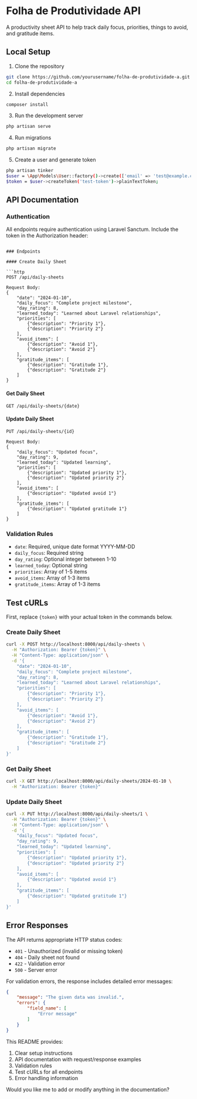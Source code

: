 # Folha de Produtividade API

A productivity sheet API to help track daily focus, priorities, things to avoid, and gratitude items.

## Local Setup

1. Clone the repository

```bash
git clone https://github.com/yourusername/folha-de-produtividade-a.git
cd folha-de-produtividade-a
```

2. Install dependencies
```bash
composer install
```

3. Run the development server
```bash
php artisan serve
```

4. Run migrations
```bash
php artisan migrate
```

5. Create a user and generate token
```bash
php artisan tinker
$user = \App\Models\User::factory()->create(['email' => 'test@example.com', 'password' => bcrypt('password')]);
$token = $user->createToken('test-token')->plainTextToken;
```

## API Documentation

### Authentication

All endpoints require authentication using Laravel Sanctum. Include the token in the Authorization header:

```

### Endpoints

#### Create Daily Sheet

```http
POST /api/daily-sheets

Request Body:
{
    "date": "2024-01-10",
    "daily_focus": "Complete project milestone",
    "day_rating": 8,
    "learned_today": "Learned about Laravel relationships",
    "priorities": [
        {"description": "Priority 1"},
        {"description": "Priority 2"}
    ],
    "avoid_items": [
        {"description": "Avoid 1"},
        {"description": "Avoid 2"}
    ],
    "gratitude_items": [
        {"description": "Gratitude 1"},
        {"description": "Gratitude 2"}
    ]
}
```

#### Get Daily Sheet
```http
GET /api/daily-sheets/{date}
```

#### Update Daily Sheet
```http
PUT /api/daily-sheets/{id}

Request Body:
{
    "daily_focus": "Updated focus",
    "day_rating": 9,
    "learned_today": "Updated learning",
    "priorities": [
        {"description": "Updated priority 1"},
        {"description": "Updated priority 2"}
    ],
    "avoid_items": [
        {"description": "Updated avoid 1"}
    ],
    "gratitude_items": [
        {"description": "Updated gratitude 1"}
    ]
}
```

### Validation Rules

- `date`: Required, unique date format YYYY-MM-DD
- `daily_focus`: Required string
- `day_rating`: Optional integer between 1-10
- `learned_today`: Optional string
- `priorities`: Array of 1-5 items
- `avoid_items`: Array of 1-3 items
- `gratitude_items`: Array of 1-3 items

## Test cURLs

First, replace `{token}` with your actual token in the commands below.

### Create Daily Sheet
```bash
curl -X POST http://localhost:8000/api/daily-sheets \
  -H "Authorization: Bearer {token}" \
  -H "Content-Type: application/json" \
  -d '{
    "date": "2024-01-10",
    "daily_focus": "Complete project milestone",
    "day_rating": 8,
    "learned_today": "Learned about Laravel relationships",
    "priorities": [
        {"description": "Priority 1"},
        {"description": "Priority 2"}
    ],
    "avoid_items": [
        {"description": "Avoid 1"},
        {"description": "Avoid 2"}
    ],
    "gratitude_items": [
        {"description": "Gratitude 1"},
        {"description": "Gratitude 2"}
    ]
}'
```

### Get Daily Sheet
```bash
curl -X GET http://localhost:8000/api/daily-sheets/2024-01-10 \
  -H "Authorization: Bearer {token}"
```

### Update Daily Sheet
```bash
curl -X PUT http://localhost:8000/api/daily-sheets/1 \
  -H "Authorization: Bearer {token}" \
  -H "Content-Type: application/json" \
  -d '{
    "daily_focus": "Updated focus",
    "day_rating": 9,
    "learned_today": "Updated learning",
    "priorities": [
        {"description": "Updated priority 1"},
        {"description": "Updated priority 2"}
    ],
    "avoid_items": [
        {"description": "Updated avoid 1"}
    ],
    "gratitude_items": [
        {"description": "Updated gratitude 1"}
    ]
}'
```

## Error Responses

The API returns appropriate HTTP status codes:

- `401` - Unauthorized (invalid or missing token)
- `404` - Daily sheet not found
- `422` - Validation error
- `500` - Server error

For validation errors, the response includes detailed error messages:
```json
{
    "message": "The given data was invalid.",
    "errors": {
        "field_name": [
            "Error message"
        ]
    }
}
```

This README provides:
1. Clear setup instructions
2. API documentation with request/response examples
3. Validation rules
4. Test cURLs for all endpoints
5. Error handling information

Would you like me to add or modify anything in the documentation?

